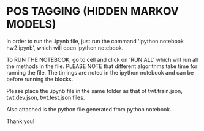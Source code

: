 # POS TAGGING (HIDDEN MARKOV MODELS)

In order to run the .ipynb file, just run the command 'ipython notebook hw2.ipynb', which will open ipython notebook.

To RUN THE NOTEBOOK, go to cell and click on 'RUN ALL' which will run all the methods in the file. PLEASE NOTE that different algorithms take time for running the file. The timings are noted in the ipython notebook and can be before running the blocks.

Please place the .ipynb file in the same folder as that of twt.train.json, twt.dev.json, twt.test.json files.

Also attached is the python file generated from python notebook.

Thank you!